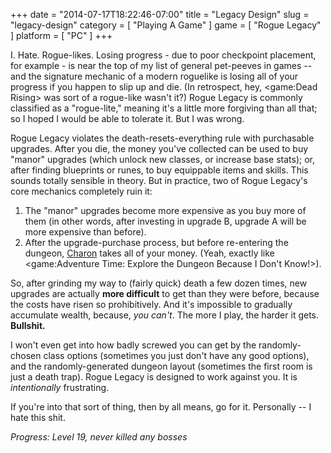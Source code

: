 +++
date = "2014-07-17T18:22:46-07:00"
title = "Legacy Design"
slug = "legacy-design"
category = [ "Playing A Game" ]
game = [ "Rogue Legacy" ]
platform = [ "PC" ]
+++

I\.  Hate.  Rogue-likes.  Losing progress - due to poor checkpoint placement, for example - is near the top of my list of general pet-peeves in games -- and the signature mechanic of a modern roguelike is losing all of your progress if you happen to slip up and die.  (In retrospect, hey, <game:Dead Rising> was sort of a rogue-like wasn't it?)  Rogue Legacy is commonly classified as a "rogue-lite," meaning it's a little more forgiving than all that; so I hoped I would be able to tolerate it.  But I was wrong.

Rogue Legacy violates the death-resets-everything rule with purchasable upgrades.  After you die, the money you've collected can be used to buy "manor" upgrades (which unlock new classes, or increase base stats); or, after finding blueprints or runes, to buy equippable items and skills.  This sounds totally sensible in theory.  But in practice, two of Rogue Legacy's core mechanics completely ruin it:

1. The "manor" upgrades become more expensive as you buy more of them (in other words, after investing in upgrade B, upgrade A will be more expensive than before).
2. After the upgrade-purchase process, but before re-entering the dungeon, <a href="http://en.wikipedia.org/wiki/Charon_(mythology)">Charon</a> takes all of your money.  (Yeah, exactly like <game:Adventure Time: Explore the Dungeon Because I Don't Know!>).

So, after grinding my way to (fairly quick) death a few dozen times, new upgrades are actually <b>more difficult</b> to get than they were before, because the costs have risen so prohibitively.  And it's impossible to gradually accumulate wealth, because, <i>you can't</i>.  The more I play, the harder it gets.  <b>Bullshit.</b>

I won't even get into how badly screwed you can get by the randomly-chosen class options (sometimes you just don't have any good options), and the randomly-generated dungeon layout (sometimes the first room is just a death trap).  Rogue Legacy is designed to work against you.  It is <i>intentionally</i> frustrating.

If you're into that sort of thing, then by all means, go for it.  Personally -- I hate this shit.

<i>Progress: Level 19, never killed any bosses</i>
